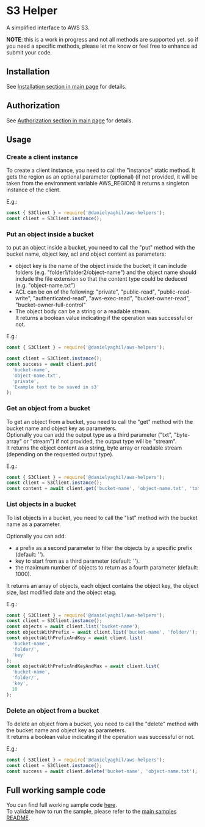 # S3 Helper

A simplified interface to AWS S3.

**NOTE**: this is a work in progress and not all methods are supported yet. so if you need a specific methods, please let me know or feel free to enhance ad submit your code.

## Installation

See [Installation section in main page](README.md#installation) for details.

## Authorization

See [Authorization section in main page](README.md#authorization) for details.

## Usage

### Create a client instance

To create a client instance, you need to call the "instance" static method.
It gets the region as an optional parameter (optional) (if not provided, it will be taken from the environment variable AWS_REGION)
It returns a singleton instance of the client.

E.g.:

```javascript
const { S3Client } = require('@danielyaghil/aws-helpers');
const client = S3Client.instance();
```

### Put an object inside a bucket

to put an object inside a bucket, you need to call the "put" method with the bucket name, object key, acl and object content as parameters:

- object key is the name of the object inside the bucket; it can include folders (e.g. "folder1/folder2/object-name") and the object name should include the file extension so that the content type could be deduced (e.g. "object-name.txt")
- ACL can be on of the following: "private", "public-read", "public-read-write", "authenticated-read", "aws-exec-read", "bucket-owner-read", "bucket-owner-full-control"
- The object body can be a string or a readable stream.  
  It returns a boolean value indicating if the operation was successful or not.

E.g.:

```javascript
const { S3Client } = require('@danielyaghil/aws-helpers');

const client = S3Client.instance();
const success = await client.put(
  'bucket-name',
  'object-name.txt',
  'private',
  'Example text to be saved in s3'
);
```

### Get an object from a bucket

To get an object from a bucket, you need to call the "get" method with the bucket name and object key as parameters.  
Optionally you can add the output type as a third parameter ("txt", "byte-array" or "stream") if not provided, the output type will be "stream".  
It returns the object content as a string, byte array or readable stream (depending on the requested output type).

E.g.:

```javascript
const { S3Client } = require('@danielyaghil/aws-helpers');
const client = S3Client.instance();
const content = await client.get('bucket-name', 'object-name.txt', 'txt');
```

### List objects in a bucket

To list objects in a bucket, you need to call the "list" method with the bucket name as a parameter.

Optionally you can add:

- a prefix as a second parameter to filter the objects by a specific prefix (default: '').
- key to start from as a third parameter (default: '').
- the maximum number of objects to return as a fourth parameter (default: 1000).

It returns an array of objects, each object contains the object key, the object size, last modified date and the object etag.

E.g.:

```javascript
const { S3Client } = require('@danielyaghil/aws-helpers');
const client = S3Client.instance();
const objects = await client.list('bucket-name');
const objectsWithPrefix = await client.list('bucket-name', 'folder/');
const objectsWithPrefixAndKey = await client.list(
  'bucket-name',
  'folder/',
  'key'
);
const objectsWithPrefixAndKeyAndMax = await client.list(
  'bucket-name',
  'folder/',
  'key',
  10
);
```

### Delete an object from a bucket

To delete an object from a bucket, you need to call the "delete" method with the bucket name and object key as parameters.  
It returns a boolean value indicating if the operation was successful or not.

E.g.:

```javascript
const { S3Client } = require('@danielyaghil/aws-helpers');
const client = S3Client.instance();
const success = await client.delete('bucket-name', 'object-name.txt');
```

## Full working sample code

You can find full working sample code [here](../samples/sample-s3.js).  
To validate how to run the sample, please refer to the [main samples README](../samples/README.md).
